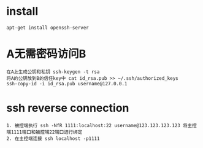 # install
```shell
apt-get install openssh-server
```

# A无需密码访问B
```shell
在A上生成公钥和私钥 ssh-keygen -t rsa
将A的公钥放到B的信任key中 cat id_rsa.pub >> ~/.ssh/authorized_keys
ssh-copy-id -i id_rsa.pub username@127.0.0.1
```

# ssh reverse connection
```shell
1. 被控端执行 ssh -NfR 1111:localhost:22 username@123.123.123.123 将主控端1111端口和被控端22端口进行绑定
2. 在主控端连接 ssh localhost -p1111
```

